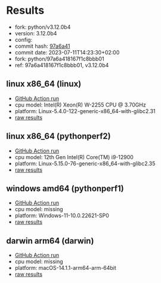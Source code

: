 # Results

- fork: python/v3.12.0b4
- version: 3.12.0b4
- config: 
- commit hash: [97a6a41](https://github.com/python/cpython/commit/97a6a41)
- commit date: 2023-07-11T14:23:30+02:00
- fork: python/97a6a418167f1c8bbb01
- ref: 97a6a418167f1c8bbb01, v3.12.0b4

## linux x86_64 (linux)

- [GitHub Action run](https://github.com/faster-cpython/benchmarking/actions/runs/5977401451)
- cpu model: Intel(R) Xeon(R) W-2255 CPU @ 3.70GHz
- platform: Linux-5.4.0-122-generic-x86_64-with-glibc2.31
- [raw results](bm-20230711-linux-x86_64-python-v3.12.0b4-3.12.0b4-97a6a41.json)

## linux x86_64 (pythonperf2)

- [GitHub Action run](https://github.com/faster-cpython/benchmarking/actions/runs/5977401451)
- cpu model: 12th Gen Intel(R) Core(TM) i9-12900
- platform: Linux-5.15.0-76-generic-x86_64-with-glibc2.35
- [raw results](bm-20230711-pythonperf2-x86_64-python-v3.12.0b4-3.12.0b4-97a6a41.json)

## windows amd64 (pythonperf1)

- [GitHub Action run](https://github.com/faster-cpython/benchmarking/actions/runs/5977401451)
- cpu model: missing
- platform: Windows-11-10.0.22621-SP0
- [raw results](bm-20230711-pythonperf1-amd64-python-v3.12.0b4-3.12.0b4-97a6a41.json)

## darwin arm64 (darwin)

- [GitHub Action run](https://github.com/faster-cpython/benchmarking/actions/runs/6961755556)
- cpu model: missing
- platform: macOS-14.1.1-arm64-arm-64bit
- [raw results](bm-20230711-darwin-arm64-python-97a6a418167f1c8bbb01-3.12.0b4-97a6a41.json)

